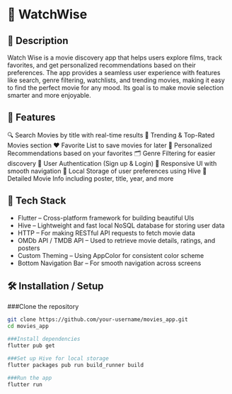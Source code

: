 # 📱 WatchWise

## 📝 Description
Watch Wise is a movie discovery app that helps users explore films, track favorites, and get personalized recommendations based on their preferences. The app provides a seamless user experience with features like search, genre filtering, watchlists, and trending movies, making it easy to find the perfect movie for any mood. Its goal is to make movie selection smarter and more enjoyable.

## 🚀 Features
🔍 Search Movies by title with real-time results
🌟 Trending & Top-Rated Movies section
❤️ Favorite List to save movies for later
🎯 Personalized Recommendations based on your favorites
🗂️ Genre Filtering for easier discovery
🔐 User Authentication (Sign up & Login)
📱 Responsive UI with smooth navigation
📂 Local Storage of user preferences using Hive
📄 Detailed Movie Info including poster, title, year, and more

## 🧰 Tech Stack
- Flutter – Cross-platform framework for building beautiful UIs
- Hive – Lightweight and fast local NoSQL database for storing user data
- HTTP – For making RESTful API requests to fetch movie data
- OMDb API / TMDB API – Used to retrieve movie details, ratings, and posters
- Custom Theming – Using AppColor for consistent color scheme
- Bottom Navigation Bar – For smooth navigation across screens



## 🛠️ Installation / Setup
###Clone the repository
```bash
git clone https://github.com/your-username/movies_app.git
cd movies_app

###Install dependencies
flutter pub get

###Set up Hive for local storage
flutter packages pub run build_runner build

###Run the app
flutter run
